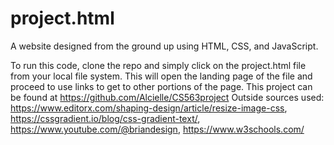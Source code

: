 # project.html
A website designed from the ground up using HTML, CSS, and JavaScript.

To run this code, clone the repo and simply click on the project.html file from your local file system. This will open the landing page of the file and proceed to use links to get to other portions of the page.
This project can be found at https://github.com/Alcielle/CS563project
Outside sources used: https://www.editorx.com/shaping-design/article/resize-image-css, https://cssgradient.io/blog/css-gradient-text/, https://www.youtube.com/@briandesign, https://www.w3schools.com/
